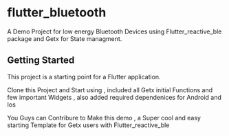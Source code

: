 # flutter_bluetooth

A Demo Project for low energy Bluetooth Devices using Flutter_reactive_ble package and Getx for State managment.

## Getting Started

This project is a starting point for a Flutter application.

Clone this Project and Start using , included all Getx initial Functions 
and few important Widgets , also added required dependenices for Android and Ios

You Guys can Contribure to  Make this demo , a Super cool and easy starting Template
for Getx users with Flutter_reactive_ble
